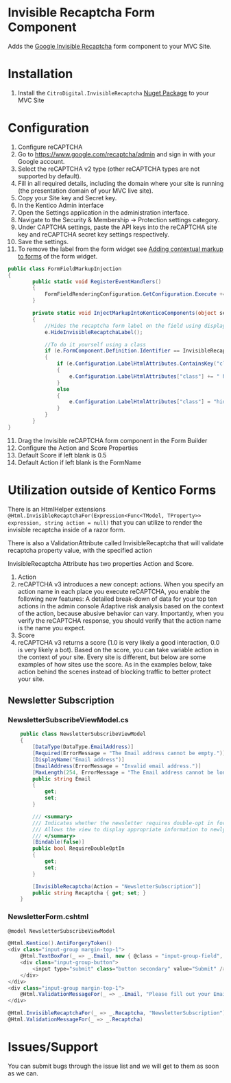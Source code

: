 # Invisible Recaptcha Form Component
Adds the [Google Invisible Recaptcha](https://developers.google.com/recaptcha/docs/v3) form component to your MVC Site.

# Installation
1. Install the `CitroDigital.InvisibleRecaptcha` [Nuget Package](https://www.nuget.org/packages/CitroDigital.InvisibleRecaptcha/) to your MVC Site


# Configuration
1. Configure reCAPTCHA
2. Go to https://www.google.com/recaptcha/admin and sign in with your Google account.
3. Select the reCAPTCHA v2 type (other reCAPTCHA types are not supported by default).
4. Fill in all required details, including the domain where your site is running (the presentation domain of your MVC live site).
5. Copy your Site key and Secret key.
2. In the Kentico Admin interface
6. Open the Settings application in the administration interface.
7. Navigate to the Security & Membership -> Protection settings category.
8. Under CAPTCHA settings, paste the API keys into the reCAPTCHA site key and reCAPTCHA secret key settings respectively.
9. Save the settings.
10. To remove the label from the form widget see [Adding contextual markup to forms](https://docs.kentico.com/k12sp/developing-websites/form-builder-development/customizing-the-form-widget#CustomizingtheFormwidget-Addingcontextualmarkuptoforms) of the form widget.
```csharp
public class FormFieldMarkupInjection
{
        public static void RegisterEventHandlers()
        {
            FormFieldRenderingConfiguration.GetConfiguration.Execute += InjectMarkupIntoKenticoComponents;
        }

        private static void InjectMarkupIntoKenticoComponents(object sender, GetFormFieldRenderingConfigurationEventArgs e)
        {
            //Hides the recaptcha form label on the field using display:none;
            e.HideInvisibleRecaptchaLabel();

            //To do it yourself using a class
            if (e.FormComponent.Definition.Identifier == InvisibleRecaptchaComponent.IDENTIFIER)
            {
                if (e.Configuration.LabelHtmlAttributes.ContainsKey("class"))
                {
                    e.Configuration.LabelHtmlAttributes["class"] += " hide";
                }
                else
                {
                    e.Configuration.LabelHtmlAttributes["class"] = "hide";
                }
            }
        }
}
```
11. Drag the Invisible reCAPTCHA form component in the Form Builder
12. Configure the Action and Score Properties
13. Default Score if left blank is 0.5
14. Default Action if left blank is the FormName


# Utilization outside of Kentico Forms
There is an HtmlHelper extensions `@Html.InvisibleRecaptchaFor(Expression<Func<TModel, TProperty>> expression, string action = null)` that you can utilize to render the invisible recaptcha inside of a razor form.

There is also a ValidationAttribute called InvisibleRecaptcha that will validate recaptcha property value, with the specified action

InvisibleRecaptcha Attribute has two properties Action and Score.

1. Action
  1. reCAPTCHA v3 introduces a new concept: actions. When you specify an action name in each place you execute reCAPTCHA, you enable the following new features: A detailed break-down of data for your top ten actions in the admin console Adaptive risk analysis based on the context of the action, because abusive behavior can vary. Importantly, when you verify the reCAPTCHA response, you should verify that the action name is the name you expect.
2. Score
  1. reCAPTCHA v3 returns a score (1.0 is very likely a good interaction, 0.0 is very likely a bot). Based on the score, you can take variable action in the context of your site. Every site is different, but below are some examples of how sites use the score. As in the examples below, take action behind the scenes instead of blocking traffic to better protect your site.
## Newsletter Subscription

### NewsletterSubscribeViewModel.cs
```csharp
    public class NewsletterSubscribeViewModel
    {
        [DataType(DataType.EmailAddress)]
        [Required(ErrorMessage = "The Email address cannot be empty.")]
        [DisplayName("Email address")]
        [EmailAddress(ErrorMessage = "Invalid email address.")]
        [MaxLength(254, ErrorMessage = "The Email address cannot be longer than 254 characters.")]
        public string Email
        {
            get;
            set;
        }

        /// <summary>
        /// Indicates whether the newsletter requires double-opt in for subscription.
        /// Allows the view to display appropriate information to newly subscribed users.
        /// </summary>
        [Bindable(false)]
        public bool RequireDoubleOptIn
        {
            get;
            set;
        }

        [InvisibleRecaptcha(Action = "NewsletterSubscription")]
        public string Recaptcha { get; set; }
    }
```


### NewsletterForm.cshtml
```csharp
@model NewsletterSubscribeViewModel

@Html.Kentico().AntiForgeryToken()
<div class="input-group margin-top-1">
    @Html.TextBoxFor(_ => _.Email, new { @class = "input-group-field", placeholder = "Email Address" })
    <div class="input-group-button">
        <input type="submit" class="button secondary" value="Submit" />
    </div>
</div>
<div class="input-group margin-top-1">
    @Html.ValidationMessageFor(_ => _.Email, "Please fill out your Email Address", htmlAttributes: new Dictionary<string, object>() { { "class", "form-error" } })
</div>

@Html.InvisibleRecaptchaFor(_ => _.Recaptcha, "NewsletterSubscription")
@Html.ValidationMessageFor(_ => _.Recaptcha)
```

# Issues/Support
You can submit bugs through the issue list and we will get to them as soon as we can.